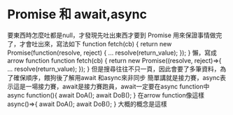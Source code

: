 # Promise 和 await,async
要東西時怎麼吐都是null，才發現先吐出東西才要到
Promise 用來保證事情做完了，才會吐出來，寫法如下
function fetch(cb) {
	return new Promise(function(resolve, reject) {
		...
		resolve(return_value);
	});
}
懶，寫成arrow function
function fetch(cb) {
	return new Promise((resolve, reject)=>{
		...
		resolve(return_value);
	});
}
但是搜尋往往不只一頁，因此會要了多筆資料，為了確保順序，餵狗後了解用await 和async來非同步
簡單講就是接力賽，async表示這是一場接力賽，await是接力賽跑員，await一定要在async function中
async function(){
	await DoA();
	await DoB();
}
在arrow function像這樣
async()=>{
	await DoA();
	await DoB();
}
大概的概念是這樣
